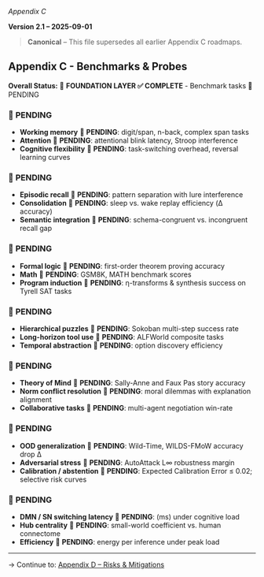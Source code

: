 *Appendix C* 

**Version 2.1 – 2025-09-01**

> **Canonical** – This file supersedes all earlier Appendix C roadmaps. 


## Appendix C - Benchmarks & Probes
<!-- CURSOR RULE: ALWAYS run benchmark_probe_validations before editing this section -->


**Overall Status:** 🚨 **FOUNDATION LAYER ✅ COMPLETE** - Benchmark tasks 🚨 PENDING 


### <cognition> 🚨 **PENDING**
- **Working memory** 🚨 **PENDING**: digit/span, n-back, complex span tasks  
- **Attention** 🚨 **PENDING**: attentional blink latency, Stroop interference  
- **Cognitive flexibility** 🚨 **PENDING**: task-switching overhead, reversal learning curves

### <memory> 🚨 **PENDING**
- **Episodic recall** 🚨 **PENDING**: pattern separation with lure interference  
- **Consolidation** 🚨 **PENDING**: sleep vs. wake replay efficiency (Δ accuracy)  
- **Semantic integration** 🚨 **PENDING**: schema-congruent vs. incongruent recall gap

### <reasoning> 🚨 **PENDING**
- **Formal logic** 🚨 **PENDING**: first-order theorem proving accuracy  
- **Math** 🚨 **PENDING**: GSM8K, MATH benchmark scores  
- **Program induction** 🚨 **PENDING**: η-transforms & synthesis success on Tyrell SAT tasks

### <planning> 🚨 **PENDING**
- **Hierarchical puzzles** 🚨 **PENDING**: Sokoban multi-step success rate  
- **Long-horizon tool use** 🚨 **PENDING**: ALFWorld composite tasks  
- **Temporal abstraction** 🚨 **PENDING**: option discovery efficiency

### <social> 🚨 **PENDING**
- **Theory of Mind** 🚨 **PENDING**: Sally-Anne and Faux Pas story accuracy  
- **Norm conflict resolution** 🚨 **PENDING**: moral dilemmas with explanation alignment  
- **Collaborative tasks** 🚨 **PENDING**: multi-agent negotiation win-rate

### <robustness> 🚨 **PENDING**
- **OOD generalization** 🚨 **PENDING**: Wild-Time, WILDS-FMoW accuracy drop Δ  
- **Adversarial stress** 🚨 **PENDING**: AutoAttack L∞ robustness margin  
- **Calibration / abstention** 🚨 **PENDING**: Expected Calibration Error ≤ 0.02; selective risk curves

### <networks> 🚨 **PENDING**
- **DMN / SN switching latency** 🚨 **PENDING**: (ms) under cognitive load  
- **Hub centrality** 🚨 **PENDING**: small-world coefficient vs. human connectome  
- **Efficiency** 🚨 **PENDING**: energy per inference under peak load 

---
→ Continue to: [Appendix D – Risks & Mitigations](appendix_d_rules.md)




